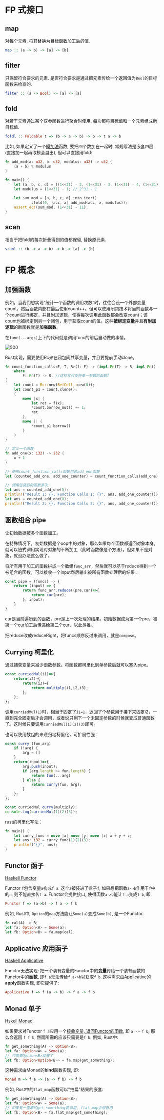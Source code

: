 
# FP 式接口

## map

对每个元素, 将其替换为目标函数加工后的值.

```haskell
map :: (a -> b) -> [a] -> [b]
```

## filter

只保留符合要求的元素. 是否符合要求是通过把元素传给一个返回值为`Bool`的目标函数来检查的.

```haskell
filter :: (a -> Bool) -> [a] -> [a]
```

## fold

对若干元素通过某个双参函数进行聚合时使用. 每次都将目标值和一个元素组成新目标值.

```haskell
foldl :: Foldable t => (b -> a -> b) -> b -> t a -> b
```

比如, 如果定义了一个<u>模加法</u>函数, 要把四个数加在一起时, 常规写法是嵌套四层(直接加一起再取模会溢出), 但可以直接用fold:

```rust
fn add_mod(a: u32, b: u32, modulus: u32) -> u32 {
    (a + b) % modulus
}

fn main() {
    let (a, b, c, d) = ((1<<31) - 2, (1<<31) - 3, (1<<31) - 4, (1<<31) - 5);
    let modulus = (1<<31) - 1; // 2^31 - 1
    
    let sum_mod = [a, b, c, d].into_iter()
            .fold(0, |acc, x| add_mod(acc, x, modulus));
    assert_eq!(sum_mod, (1<<31) - 11);
}
```

## scan

相当于把fold的每次折叠得到的值都保留, 替换原元素.

```haskell
scanl :: (b -> a -> b) -> b -> [a] -> [b]
```


# FP 概念

## 加强函数

例如，当我们想实现“统计一个函数的调用次数”时，往往会设一个外部变量count，然后函数内部在最后使用count++。但可以使用闭包技术将当前函数与一个count进行绑定，并且附加逻辑，使得每次调用此函数都会改变count；该count也被绑定到另一个闭包，用于获取count的值。这种**被绑定变量**并且**有附加逻辑**的新函数就是**加强函数**。

在`func(...args)`上下的代码就是调用func的前后自动做的事情。

![500](assets/uTools_1706072289006.png)

Rust实现，需要使用Rc来在闭包间共享变量，并且要提前手动clone。

```rust
fn count_function_calls<F, T, R>(f: F) -> (impl Fn(T) -> R, impl Fn() -> usize)  
    where  
        F: Fn(T) -> R, //这样写只支持单一参数的函数f  
{  
    let count = Rc::new(RefCell::new(0));  
    let count_p1 = count.clone();  
    (  
        move |x| {  
            let ret = f(x);  
            *count.borrow_mut() += 1;  
            ret  
        },  
        move || {  
            *count_p1.borrow()  
        }  
    )  
}  
  
// 定义一个函数  
fn add_one(x: i32) -> i32 {  
    x + 1  
}  
  
// 使用count_function_calls函数包装add_one函数  
let (counted_add_one, add_one_counter) = count_function_calls(add_one);  
  
// 调用包装后的函数多次  
let ans = counted_add_one(5);  
println!("Result 1: {}, Function Calls 1: {}", ans, add_one_counter());  
let ans = counted_add_one(8);  
println!("Result 2: {}, Function Calls 2: {}", ans, add_one_counter());
```


## 函数组合 pipe

让初始数据被多个函数加工。

在特殊情况下，初始数据是个oop中的对象，那么如果每个函数都返回对象本身，就可以链式调用实现对对象的不断加工（此时函数像是个方法）。但如果不是对象，就没办法这么做了。

将所有用于加工的函数拼成一个数组`func_arr`，然后就可以基于reduce得到一个被组合的函数，可以接收一个input然后输出被所有函数处理后的结果：
```js
const pipe = (funcs) -> {
	return (input) => {
		return func_arr.reduce((pre,cur)=>{
			return cur(pre);
		}, input);
	}
}
```

cur是当前遍历到的函数，pre是上一次处理的结果。初始数据成为第一个pre，被第一个cur加工后传递给第二个cur，以此类推。

把reduce改成reduceRight，将funcs顺序反过来调用，就是`compose`。

## Currying 柯里化

通过捕获变量来减少函数参数。将函数都柯里化到单参数后就可以塞入pipe。

```js
const curriedMul(i1)=>{
	return(i2)→{
		return(i3)→{
			return multiply(i1,i2,i3);
		};
	};
};
```

调用`curriedMul(1)`时，相当于固定了`i1=1`，返回了个参数用于接下来固定i2，一直到完全固定后才会调用，或者说只剩下一个未固定参数的时候就变成普通函数了。这时候只要调用`curriedMul(1)(2)(3)`即可。

也可以使用数组的来递归地柯里化，可扩展性强：
```js
const curry (fun,arg)
	if (!arg) {
		arg = []
	}
	return(input)=>{
		arg.push(input);
		if (arg.length >= fun.length) {
			return fun(...arg)
		} else {
			return curry(fun, arg);
		}
	};
};

const curriedMul curry(multiply);
console.Log(curriedMul(1)(2)(3));
```

rust的柯里化写法：
```rust
fn main() {  
    let curry_func = move |x| move |y| move |z| x + y + z;  
    let ans: i32 = curry_func(1)(2)(3);  
    println!("{}", ans);  
}
```

## Functor 函子

[Haskell Functor](Haskell/Haskell.md#Functor)

 Functor `f`包含变量`a`构成`f a`. 这个`a`被装进了盒子`f`, 如果想把函数`a->b`作用于`f`中的`a`, 则不能直接传`f a`. Functor会提供接口, 使得函数`a->b`能让`f a`变成`f b`, 即:
 
```haskell
Functor f => (a->b) -> f a -> f b
```

例如, Rust中, `Option`的`map`方法能让`Some(a)`变成`Some(b)`, 是一个Functor.

```rust
fn cal(A) -> B;
let fa: Option<A> = Some(a);
let fb: Option<B> = fa.map(cal);
```
## Applicative 应用函子

[Haskell Applicative](Haskell/Haskell.md#Applicative)

Functor无法实现: 把一个装有变量的Functor中的**变量**传给一个装有函数的Functor中的**函数**, 即`f a`无法传给`f a->b`以获取`f b`. 这种需求由Applicative的**apply**函数实现, 即它提供了:

```haskell
Applicative f => f (a -> b) -> f a -> f b
```

## Monad 单子

[Hskell Monad](Haskell/Haskell.md#Monad)

如果要求对Functor `f a`应用一个<u>接收变量, 返回Functor的函数</u>, 即 `a -> f b`, 那么会返回 `f f b`, 然而所需的应该只需要是`f b`. 例如, Rust中:

```rust
fn get_something(A) -> Option<B>;
let fa: Option<A> = Some(a);
// 只需要Option<B>就够了
let fb: Option<Option<B>> = fa.map(get_something);
```

这种需求由Monad的**bind**函数实现, 即:

```haskell
Monad m => f a -> (a -> f b) -> f b
```

例如, Rust中的`flat_map`函数可以"拍扁"结果的嵌套:

```rust
fn get_something(A) -> Option<B>;
let fa: Option<A> = Some(a);
// 如果有一连串的get_something要调用, flat_map会很有用
let fb: Option<B> = fa.flat_map(get_something);
```










